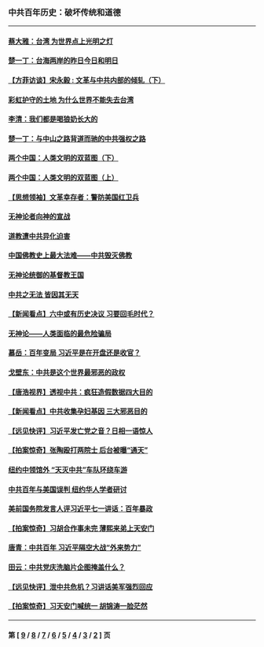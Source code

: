 ### 中共百年历史：破坏传统和道德
---
#### [蔡大雅：台湾 为世界点上光明之灯](../../pages/nf1176114/n13531530.md?02270430) 
#### [楚一丁：台海两岸的昨日今日和明日](../../pages/nf1176114/n13531468.md?02270430) 
#### [【方菲访谈】宋永毅 : 文革与中共内部的倾轧（下）](../../pages/nf1176114/n13486836.md?02270430) 
#### [彩虹护守的土地 为什么世界不能失去台湾](../../pages/nf1176114/n13476849.md?02270430) 
#### [李清：我们都是喝狼奶长大的](../../pages/nf1176114/n13471478.md?02270430) 
#### [楚一丁：与中山之路背道而驰的中共强权之路](../../pages/nf1176114/n13437270.md?02270430) 
#### [两个中国：人类文明的双蓝图（下）](../../pages/nf1176114/n13423132.md?02270430) 
#### [两个中国：人类文明的双蓝图（上）](../../pages/nf1176114/n13422687.md?02270430) 
#### [【思想领袖】文革幸存者：警防美国红卫兵](../../pages/nf1176114/n13339289.md?02270430) 
#### [无神论者向神的宣战](../../pages/nf1176114/n13281535.md?02270430) 
#### [道教遭中共异化迫害](../../pages/nf1176114/n13281463.md?02270430) 
#### [中国佛教史上最大法难——中共毁灭佛教](../../pages/nf1176114/n13281397.md?02270430) 
#### [无神论统御的基督教王国](../../pages/nf1176114/n13281280.md?02270430) 
#### [中共之无法 皆因其无天](../../pages/nf1176114/n13281088.md?02270430) 
#### [【新闻看点】六中或有历史决议 习要回毛时代？](../../pages/nf1176114/n13222895.md?02270430) 
#### [无神论——人类面临的最危险骗局](../../pages/nf1176114/n13196137.md?02270430) 
#### [慕岳：百年变局 习近平是在开盘还是收官？](../../pages/nf1176114/n13206516.md?02270430) 
#### [戈壁东：中共是这个世界最邪恶的政权](../../pages/nf1176114/n13085641.md?02270430) 
#### [【唐浩视界】透视中共：疯狂造假数据四大目的](../../pages/nf1176114/n13080590.md?02270430) 
#### [【新闻看点】中共收集孕妇基因 三大邪恶目的](../../pages/nf1176114/n13077182.md?02270430) 
#### [【远见快评】习近平发亡党之音？日相一语惊人](../../pages/nf1176114/n13074809.md?02270430) 
#### [【拍案惊奇】张陶殴打两院士 后台被曝“通天”](../../pages/nf1176114/n13070496.md?02270430) 
#### [纽约中领馆外 “天灭中共”车队环绕车游](../../pages/nf1176114/n13070693.md?02270430) 
#### [中共百年与美国误判 纽约华人学者研讨](../../pages/nf1176114/n13067969.md?02270430) 
#### [美前国务院发言人评习近平七一讲话：百年暴政](../../pages/nf1176114/n13066986.md?02270430) 
#### [【拍案惊奇】习胡合作事未完 薄熙来弟上天安门](../../pages/nf1176114/n13065867.md?02270430) 
#### [唐青：中共百年 习近平隔空大战“外来势力”](../../pages/nf1176114/n13065976.md?02270430) 
#### [田云：中共党庆洗脑片企图掩盖什么？](../../pages/nf1176114/n13064395.md?02270430) 
#### [【远见快评】泄中共危机？习讲话美军强烈回应](../../pages/nf1176114/n13064269.md?02270430) 
#### [【拍案惊奇】习天安门喊统一 胡锦涛一脸茫然](../../pages/nf1176114/n13063233.md?02270430) 

---
#### 第 [ [9](./9.md?02270430) / [8](./8.md?02270430) / [7](./7.md?02270430) / [6](./6.md?02270430) / [5](./5.md?02270430) / [4](./4.md?02270430) / [3](./3.md?02270430) / [2](./2.md?02270430) ] 页
